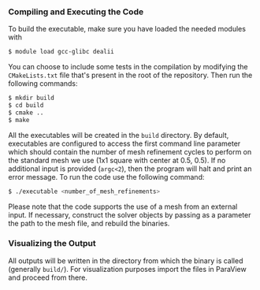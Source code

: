 ### Compiling and Executing the Code
To build the executable, make sure you have loaded the needed modules with
```bash
$ module load gcc-glibc dealii
```
You can choose to include some tests in the compilation by modifying the `CMakeLists.txt` file that's present in the root of the repository.
Then run the following commands:
```bash
$ mkdir build
$ cd build
$ cmake ..
$ make
```
All the executables will be created in the `build` directory. By default, executables are configured to access the first command line parameter which should
contain the number of mesh refinement cycles to perform on the standard mesh we use (1x1 square with center at 0.5, 0.5). If no additional input is provided (`argc<2`), then the program will halt and print an error message. To run the code use the following command:
```bash
$ ./executable <number_of_mesh_refinements>
```

Please note that the code supports the use of a mesh from an external input. If necessary, construct the solver objects by passing as a parameter the path to the mesh file, and rebuild the binaries.

### Visualizing the Output
All outputs will be written in the directory from which the binary is called (generally `build/`). For visualization purposes import the files in ParaView and proceed from there.